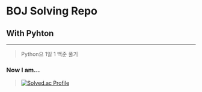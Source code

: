 # BOJ Solving Repo
## With Pyhton
***
> Python으 1일 1 백준 풀기
### Now I am...
> [![Solved.ac Profile](http://mazassumnida.wtf/api/generate_badge?boj=23wdwad)](https://solved.ac/23wdwad)